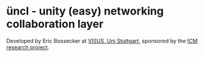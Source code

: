 # üncl - unity (easy) networking collaboration layer

Developed by Eric Bossecker at [VISUS, Uni Stuttgart](https://www.visus.uni-stuttgart.de/), sponsored by the [ICM research project](https://www.icm-bw.de/).
